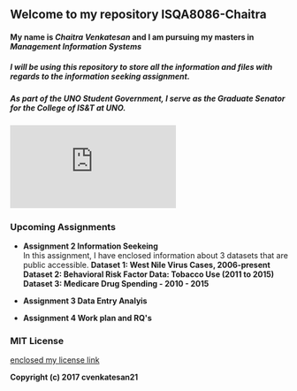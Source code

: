 ## Welcome to my repository **ISQA8086-Chaitra**

#### My name is _Chaitra Venkatesan_ and I am pursuing my masters in _Management Information Systems_

##### I will be using this _repository_ to store all the information and files with regards to the _information seeking assignment_.

##### As part of the UNO Student Government, I serve as the _**Graduate Senator**_ for the College of IS&T at UNO.
##### ![I have enclosed my student government profile](https://www.unomaha.edu/student-life/involvement/student-government/candidate-profiles/chaitra-venkatesan.php)

### Upcoming Assignments

* **Assignment 2 Information Seekeing**  
In this assignment, I have enclosed information about 3 datasets that are public accessible.
**Dataset 1: West Nile Virus Cases, 2006-present**  
**Dataset 2: Behavioral Risk Factor Data: Tobacco Use (2011 to 2015)**  
**Dataset 3: Medicare Drug Spending - 2010 - 2015**

* **Assignment 3 Data Entry Analyis**

* **Assignment 4 Work plan and RQ's**

### MIT License 
[enclosed my license link](https://github.com/cvenkatesan21/ISQA8086-Chaitra/blob/master/LICENSE)

**Copyright (c) 2017 cvenkatesan21**


